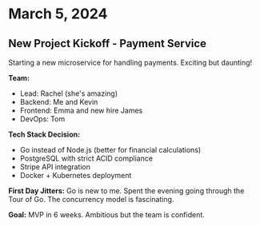 # March 5, 2024

## New Project Kickoff - Payment Service

Starting a new microservice for handling payments. Exciting but daunting!

**Team:**
- Lead: Rachel (she's amazing)
- Backend: Me and Kevin
- Frontend: Emma and new hire James
- DevOps: Tom

**Tech Stack Decision:**
- Go instead of Node.js (better for financial calculations)
- PostgreSQL with strict ACID compliance
- Stripe API integration
- Docker + Kubernetes deployment

**First Day Jitters:** Go is new to me. Spent the evening going through the Tour of Go. The concurrency model is fascinating.

**Goal:** MVP in 6 weeks. Ambitious but the team is confident.
